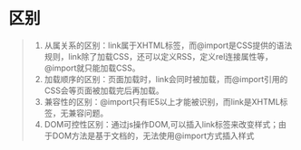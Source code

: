 # 区别

> 1. 从属关系的区别：link属于XHTML标签，而@import是CSS提供的语法规则，link除了加载CSS，还可以定义RSS，定义rel连接属性等，@import就只能加载CSS。
> 2. 加载顺序的区别：页面加载时，link会同时被加载，而@import引用的CSS会等页面被加载完后再加载。
> 3. 兼容性的区别：@import只有IE5以上才能被识别，而link是XHTML标签，无兼容问题。
> 4. DOM可控性区别：通过js操作DOM,可以插入link标签来改变样式；由于DOM方法是基于文档的，无法使用@import方式插入样式